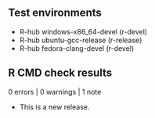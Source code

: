 ## Test environments
* R-hub windows-x86_64-devel (r-devel)
* R-hub ubuntu-gcc-release (r-release)
* R-hub fedora-clang-devel (r-devel)

## R CMD check results

0 errors | 0 warnings | 1 note

* This is a new release.
